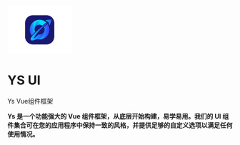 <p align="left">
  <img width="144px" src="./public/login.png" />
</p>

<h1 align="left">YS UI</h1>
<p align="left">Ys Vue组件框架</p>
<p align="left"><b>Ys 是一个功能强大的 Vue 组件框架，从底层开始构建，易学易用。我们的 UI 组件集合可在您的应用程序中保持一致的风格，并提供足够的自定义选项以满足任何使用情况。</b></p>
